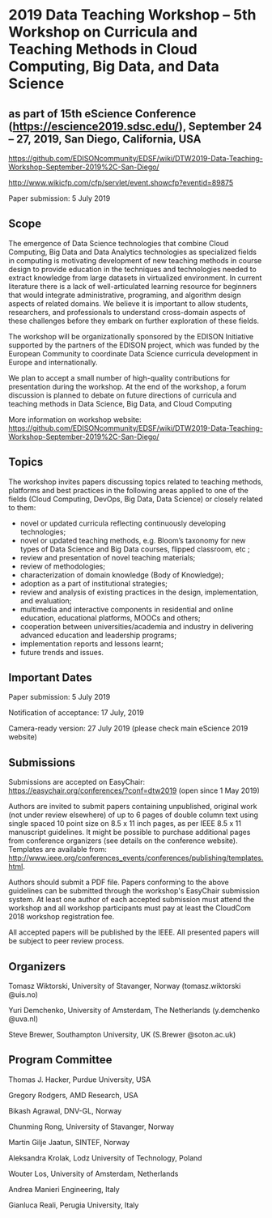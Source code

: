 # 2019 Data Teaching Workshop – 5th Workshop on Curricula and Teaching Methods in Cloud Computing, Big Data, and Data Science

## as part of 15th eScience Conference  (https://escience2019.sdsc.edu/), September 24 – 27, 2019, San Diego, California, USA
https://github.com/EDISONcommunity/EDSF/wiki/DTW2019-Data-Teaching-Workshop-September-2019%2C-San-Diego/

http://www.wikicfp.com/cfp/servlet/event.showcfp?eventid=89875

Paper submission: 5 July  2019

## Scope
The emergence of Data Science technologies that combine Cloud Computing, Big Data and Data Analytics technologies as specialized fields in computing is motivating development of new teaching methods in course design  to provide education in the techniques and technologies needed to extract knowledge from large datasets in virtualized environment. In current literature there is a lack of well-articulated learning resource for beginners that would integrate administrative, programing, and algorithm design aspects of related domains. We believe it is important to allow students, researchers, and professionals to understand cross-domain aspects of these challenges before they embark on further exploration of these fields.

The workshop will be organizationally sponsored by the EDISON Initiative supported by the partners of the EDISON project, which was funded by the European Community to coordinate Data Science curricula development in Europe and internationally.

We plan to accept a small number of high-quality contributions for presentation during the workshop. At the end of the workshop, a forum discussion is planned to debate on future directions of curricula and teaching methods in Data Science, Big Data, and Cloud Computing

More information on workshop website:  https://github.com/EDISONcommunity/EDSF/wiki/DTW2019-Data-Teaching-Workshop-September-2019%2C-San-Diego/

## Topics

The workshop invites papers discussing topics related to teaching methods, platforms and best practices in the following areas applied to one of the fields (Cloud Computing, DevOps, Big Data, Data Science) or closely related to them:
-	novel or updated curricula reflecting continuously developing technologies; 
-	novel or updated teaching methods, e.g. Bloom’s taxonomy for new types of Data Science and Big Data courses, flipped classroom, etc ;
-	review and presentation of novel teaching materials;
-	review of methodologies;
-	characterization of domain knowledge (Body of Knowledge);
-	adoption as a part of institutional strategies;
-	review and analysis of existing practices in the design, implementation, and evaluation;
-	multimedia and interactive components in residential and online education, educational platforms, MOOCs and others; 
-	cooperation between universities/academia and industry in delivering advanced education and leadership programs;
-	implementation reports and lessons learnt;
-	future trends and issues.

## Important Dates

Paper submission: 5 July  2019

Notification of acceptance: 17 July, 2019

Camera-ready version: 27 July 2019 (please check main eScience 2019 website)

## Submissions

Submissions are accepted on EasyChair: 	
https://easychair.org/conferences/?conf=dtw2019 (open since 1 May 2019)

Authors are invited to submit papers containing unpublished, original work (not under review elsewhere) of up to 6 pages of double column text using single spaced 10 point size on 8.5 x 11 inch pages, as per IEEE 8.5 x 11 manuscript guidelines. It might be possible to purchase additional pages from conference organizers (see details on the conference website). Templates are available from: http://www.ieee.org/conferences_events/conferences/publishing/templates.html.

Authors should submit a PDF file. Papers conforming to the above guidelines can be submitted through the workshop's EasyChair submission system. At least one author of each accepted submission must attend the workshop and all workshop participants must pay at least the CloudCom 2018 workshop registration fee. 

All accepted papers will be published by the IEEE. All presented papers will be subject to peer review process.

## Organizers

Tomasz Wiktorski, University of Stavanger, Norway (tomasz.wiktorski @uis.no)

Yuri Demchenko, University of Amsterdam, The Netherlands (y.demchenko @uva.nl)

Steve Brewer, Southampton University, UK (S.Brewer @soton.ac.uk)

## Program Committee

Thomas J. Hacker, Purdue University, USA

Gregory Rodgers, AMD Research, USA

Bikash Agrawal, DNV-GL, Norway

Chunming Rong, University of Stavanger, Norway

Martin Gilje Jaatun, SINTEF, Norway

Aleksandra Krolak, Lodz University of Technology, Poland

Wouter Los, University of Amsterdam, Netherlands

Andrea Manieri Engineering, Italy

Gianluca Reali, Perugia University, Italy
